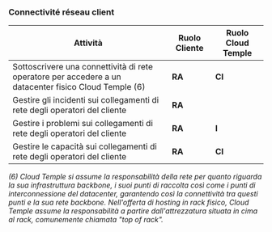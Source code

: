 ### Connectivité réseau client

| Attività                                                                                            | Ruolo Cliente | Ruolo Cloud Temple |
|-----------------------------------------------------------------------------------------------------|---------------|--------------------|
| Sottoscrivere una connettività di rete operatore per accedere a un datacenter fisico Cloud Temple (6)| __RA__        | __CI__             |
| Gestire gli incidenti sui collegamenti di rete degli operatori del cliente                          | __RA__        |                    |
| Gestire i problemi sui collegamenti di rete degli operatori del cliente                             | __RA__        | __I__              |
| Gestire le capacità sui collegamenti di rete degli operatori del cliente                            | __RA__        | __CI__             |

*(6) Cloud Temple si assume la responsabilità della rete per quanto riguarda la sua infrastruttura backbone, i suoi punti di raccolta così come 
i punti di interconnessione del datacenter, garantendo così la connettività tra questi punti e la sua rete backbone. 
Nell'offerta di hosting in rack fisico, Cloud Temple assume la responsabilità a partire dall'attrezzatura situata in cima al rack, comunemente chiamata "top of rack".*